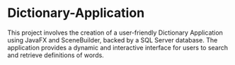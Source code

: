 # Dictionary-Application
This project involves the creation of a user-friendly Dictionary Application using JavaFX and SceneBuilder, backed by a SQL Server database. The application provides a dynamic and interactive interface for users to search and retrieve definitions of words.

